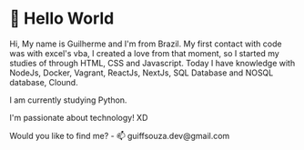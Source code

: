 <h1>👋 Hello World </h1>

<p>Hi, My name is Guilherme and I'm from Brazil. My first contact with code was with excel's vba, I created a love from that moment, so I started my studies of through HTML, CSS and Javascript. Today I have knowledge with NodeJs, Docker, Vagrant, ReactJs, NextJs, SQL Database and NOSQL database, Clound.</p>
<p>I am currently studying Python. </p>
<p>I'm passionate about technology! XD</p

<h3>Would you like to find me?</h3>
- 📫 guiffsouza.dev@gmail.com
<!---
Guiffsouza/Guiffsouza is a ✨ special ✨ repository because its `README.md` (this file) appears on your GitHub profile.
You can click the Preview link to take a look at your changes.
--->
